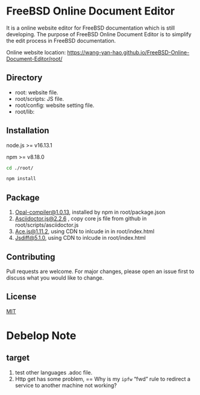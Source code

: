 # FreeBSD Online Document Editor

It is a online website editor for FreeBSD documentation which is still developing. The purpose of FreeBSD Online Document Editor is to simplify the edit process in FreeBSD documentation.

Online website location: https://wang-yan-hao.github.io/FreeBSD-Online-Document-Editor/root/

## Directory

* root: website file.
* root/scripts: JS file.
* root/config: website setting file.
* root/lib: 

## Installation

node.js >= v16.13.1

npm >= v8.18.0

```bash 
cd ./root/

npm install 
```

## Package

1. Opal-compiler@1.0.13, installed by npm in root/package.json
2. Asciidoctor.js@2.2.6 , copy core js file from github in root/scripts/asciidoctor.js
3. Ace.js@1.11.2, using CDN to inlcude in in root/index.html
4. Jsdiff@5.1.0, using CDN to inlcude in root/index.html

## Contributing

Pull requests are welcome. For major changes, please open an issue first to discuss what you would like to change.

## License

[MIT](https://choosealicense.com/licenses/mit/)

# Debelop Note
## target
1. test other languages .adoc file.
2. Http get has some problem,  == Why is my `ipfw` “fwd” rule to redirect a service to another machine not working?

